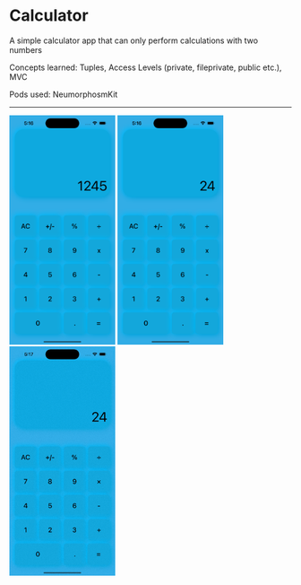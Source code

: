 # Calculator

A simple calculator app that can only perform calculations with two numbers

Concepts learned: 
Tuples, Access Levels (private, fileprivate, public etc.), MVC

Pods used:
NeumorphosmKit

-----------------------------------------------------
<p float="left">
<img src="Images/1.png"  width="189" height="409"> 
<img src="Images/2.png"  width="189" height="409"> 
<img src="Images/3.gif"  width="189" height="409"> 
</p>

